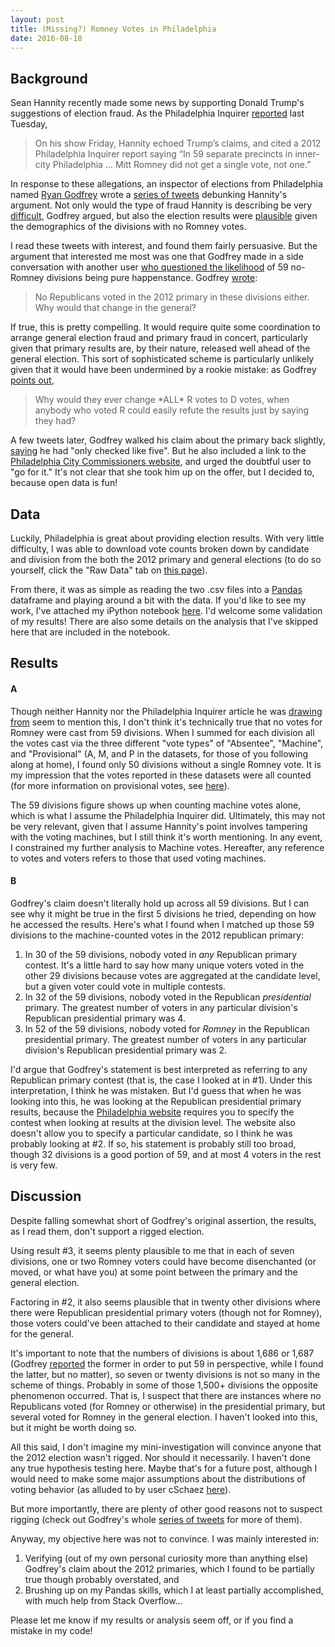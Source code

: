 ```yaml
---
layout: post
title: (Missing?) Romney Votes in Philadelphia
date: 2016-08-18
---
```


## Background

Sean Hannity recently made some news by supporting Donald Trump's suggestions of election fraud. As the Philadelphia Inquirer [reported](http://www.philly.com/philly/blogs/real-time/Philly-elections-official-goes-off-on-Sean-Hannity.html) last Tuesday,

> On his show Friday, Hannity echoed Trump’s claims, and cited a 2012 Philadelphia Inquirer report saying “In 59 separate precincts in inner-city Philadelphia … Mitt Romney did not get a single vote, not one.”

In response to these allegations, an inspector of elections from Philadelphia named [Ryan Godfrey](https://twitter.com/rgodfrey) wrote a [series of tweets](https://twitter.com/rgodfrey/status/762400141366157315) debunking Hannity's argument. Not only would the type of fraud Hannity is describing be very [difficult](https://twitter.com/rgodfrey/status/762401978114682882), Godfrey argued, but also the election results were [plausible](https://twitter.com/rgodfrey/status/762404960395026432) given the demographics of the divisions with no Romney votes.

I read these tweets with interest, and found them fairly persuasive. But the argument that  interested me most was one that Godfrey made in a side conversation with another user [who questioned the likelihood](https://twitter.com/raincoatgirl_/status/763425616540467200) of 59 no-Romney divisions being pure happenstance. Godfrey [wrote](https://twitter.com/rgodfrey/status/763427590199795712):

> No Republicans voted in the 2012 primary in these divisions either. Why would that change in the general?

If true, this is pretty compelling. It would require quite some coordination to arrange general election fraud and primary fraud in concert, particularly given that primary results are, by their nature, released well ahead of the general election.  This sort of sophisticated scheme is particularly unlikely given that it would have been undermined by a rookie mistake: as Godfrey [points out](https://twitter.com/rgodfrey/status/762404107168669696),

> Why would they ever change \*ALL* R votes to D votes, when anybody who voted R could easily refute the results just by saying they had?


A few tweets later, Godfrey walked his claim  about the primary back slightly, [saying](https://twitter.com/rgodfrey/status/763433129872875520) he had "only checked like five". But he also included a link to the [Philadelphia City Commissioners website](http://www.philadelphiavotes.com/), and urged the doubtful user to "go for it." It's not clear that she took him up on the offer, but I decided to, because open data is fun!

## Data

Luckily, Philadelphia is great about providing election results. With very little difficulty, I was able to download vote counts broken down by candidate and division from the both the 2012 primary and general elections (to do so yourself, click the "Raw Data" tab on [this page](http://www.philadelphiavotes.com/en/resources-a-data/ballot-box-app)).

From there, it was as simple as reading the two .csv files into a [Pandas](http://pandas.pydata.org/) dataframe and playing around a bit with the data. If you'd like to see my work, I've attached my iPython notebook [here](/notebooks/philadelphia_analysis.html). I'd welcome some validation of my results! There are also some details on the analysis that I've skipped here that are included in the notebook.

## Results

#### A
Though neither Hannity nor the Philadelphia Inquirer article he was [drawing from](http://www.philly.com/philly/news/politics/178742021.html) seem to mention this, I don't think it's technically true that no votes for Romney were cast from 59 divisions. When I summed for each division all the votes cast via the three different "vote types" of "Absentee", "Machine", and "Provisional" (A, M, and P in the datasets, for those of you following along at home), I found only 50 divisions without a single Romney vote. It is my impression that the votes reported in these datasets were all counted (for more information on provisional votes, see [here](http://www.philadelphiavotes.com/en/voters/provisional-ballots)).

The 59 divisions figure shows up when counting machine votes alone, which is what I assume the Philadelphia Inquirer did. Ultimately, this may not be very relevant, given that I assume Hannity's point involves tampering with the voting machines, but I still think it's worth mentioning. In any event, I constrained my further analysis to Machine votes. Hereafter, any reference to votes and voters refers to those that used voting machines.

#### B
Godfrey's claim doesn't literally hold up across all 59 divisions. But I can see why it might be true in the first 5 divisions he tried, depending on how he accessed the results. Here's what I found when I matched up those 59 divisions to the machine-counted votes in the 2012 republican primary:

1.  In 30 of the 59 divisions, nobody voted in *any* Republican primary contest. It's a little hard to say how many unique voters voted in the other 29 divisions because votes are aggregated at the candidate level, but a given voter could vote in multiple contests.
2.  In 32 of the 59 divisions, nobody voted in the Republican *presidential* primary. The greatest number of voters in any particular division's Republican presidential primary was 4.
3.  In 52 of the 59 divisions, nobody voted for *Romney* in the Republican presidential primary. The greatest number of voters in any particular division's Republican presidential primary was 2.

I'd argue that Godfrey's statement is best interpreted as referring to any Republican primary contest (that is, the case I looked at in #1). Under this interpretation, I think he was mistaken. But I'd guess that when he was looking into this, he was looking at the Republican presidential primary results, because the [Philadelphia website](http://www.philadelphiavotes.com/en/resources-a-data/ballot-box-app) requires you to specify the contest when looking at results at the division level. The website also doesn't allow you to specify a particular candidate, so I think he was probably looking at #2. If so, his statement is probably still too broad, though 32 divisions is a good portion of 59, and at most 4 voters in the rest is very few.

## Discussion

Despite falling somewhat short of Godfrey's original assertion, the results, as I read them, don't support a rigged election.

Using result #3, it seems plenty plausible to me that in each of seven divisions, one or two Romney voters could have become disenchanted (or moved, or what have you) at some point between the primary and the general election.

Factoring in #2, it also seems plausible that in twenty other divisions where there were Republican presidential primary voters (though not for Romney), those voters could've been attached to their candidate and stayed at home for the general.

It's important to note that the numbers of divisions is about 1,686 or 1,687 (Godfrey [reported](https://twitter.com/rgodfrey/status/763430472764514305) the former in order to put 59 in perspective, while I found the latter, but no matter), so seven or twenty divisions is not so many in the scheme of things. Probably in some of those 1,500+ divisions the opposite phenomenon occurred. That is, I suspect that there are instances where no Republicans voted (for Romney or otherwise) in the presidential primary, but several voted for Romney in the general election. I haven't looked into this, but it might be worth doing so.

All this said, I don't imagine my mini-investigation will convince anyone that the 2012 election wasn't rigged. Nor should it necessarily. I haven't done any true hypothesis testing here. Maybe that's for a future post, although I would need to make some major assumptions about the distributions of voting behavior (as alluded to by user cSchaez [here](https://twitter.com/cSchaez/status/763435717603229696)).

But more importantly, there are plenty of other good reasons  not to suspect rigging (check out Godfrey's whole [series of tweets](https://twitter.com/rgodfrey/status/762400141366157315) for more of them).

Anyway, my objective here was not to convince. I was mainly interested in:

1. Verifying (out of my own personal curiosity more than anything else) Godfrey's claim about the 2012 primaries, which I found to be partially true though probably overstated, and
2. Brushing up on my Pandas skills, which I at least partially accomplished, with much help from Stack Overflow...

Please let me know if my results or analysis seem off, or if you find a mistake in my code!
